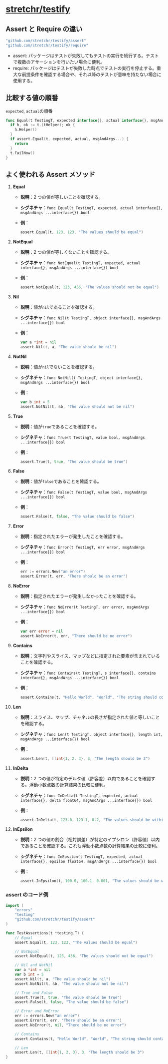 # [stretchr/testify](https://github.com/stretchr/testify)

## Assert と Require の違い

```go
"github.com/stretchr/testify/assert"
"github.com/stretchr/testify/require"
```

- assert:
  パッケージはテストが失敗してもテストの実行を続行する。テストで複数のアサーションを行いたい場合に便利。
- require:
  パッケージはテストが失敗した時点でテストの実行を停止する。重大な前提条件を確認する場合や、それ以降のテストが意味を持たない場合に使用する。

## 比較する値の順番

`expected`, `actual`の順番

```go
func Equal(t TestingT, expected interface{}, actual interface{}, msgAndArgs ...interface{}) {
  if h, ok := t.(tHelper); ok {
    h.Helper()
  }
  if assert.Equal(t, expected, actual, msgAndArgs...) {
    return
  }
  t.FailNow()
}
```

## よく使われる Assert メソッド

1. **Equal**

   - **説明**：2 つの値が等しいことを確認する。
   - **シグネチャ**：`func Equal(t TestingT, expected, actual interface{}, msgAndArgs ...interface{}) bool`
   - **例**：

     ```go
     assert.Equal(t, 123, 123, "The values should be equal")
     ```

2. **NotEqual**

   - **説明**：2 つの値が等しくないことを確認する。
   - **シグネチャ**：`func NotEqual(t TestingT, expected, actual interface{}, msgAndArgs ...interface{}) bool`
   - **例**：

     ```go
     assert.NotEqual(t, 123, 456, "The values should not be equal")
     ```

3. **Nil**

   - **説明**：値が`nil`であることを確認する。
   - **シグネチャ**：`func Nil(t TestingT, object interface{}, msgAndArgs ...interface{}) bool`
   - **例**：

     ```go
     var a *int = nil
     assert.Nil(t, a, "The value should be nil")
     ```

4. **NotNil**

   - **説明**：値が`nil`でないことを確認する。
   - **シグネチャ**：`func NotNil(t TestingT, object interface{}, msgAndArgs ...interface{}) bool`
   - **例**：

     ```go
     var b int = 5
     assert.NotNil(t, &b, "The value should not be nil")
     ```

5. **True**

   - **説明**：値が`true`であることを確認する。
   - **シグネチャ**：`func True(t TestingT, value bool, msgAndArgs ...interface{}) bool`
   - **例**：

     ```go
     assert.True(t, true, "The value should be true")
     ```

6. **False**

   - **説明**：値が`false`であることを確認する。
   - **シグネチャ**：`func False(t TestingT, value bool, msgAndArgs ...interface{}) bool`
   - **例**：

     ```go
     assert.False(t, false, "The value should be false")
     ```

7. **Error**

   - **説明**：指定されたエラーが発生したことを確認する。
   - **シグネチャ**：`func Error(t TestingT, err error, msgAndArgs ...interface{}) bool`
   - **例**：

     ```go
     err := errors.New("an error")
     assert.Error(t, err, "There should be an error")
     ```

8. **NoError**

   - **説明**：指定されたエラーが発生しなかったことを確認する。
   - **シグネチャ**：`func NoError(t TestingT, err error, msgAndArgs ...interface{}) bool`
   - **例**：

     ```go
     var err error = nil
     assert.NoError(t, err, "There should be no error")
     ```

9. **Contains**

   - **説明**：文字列やスライス、マップなどに指定された要素が含まれていることを確認する。
   - **シグネチャ**：`func Contains(t TestingT, s interface{}, contains interface{}, msgAndArgs ...interface{}) bool`
   - **例**：

     ```go
     assert.Contains(t, "Hello World", "World", "The string should contain 'World'")
     ```

10. **Len**

    - **説明**：スライス、マップ、チャネルの長さが指定された値と等しいことを確認する。
    - **シグネチャ**：`func Len(t TestingT, object interface{}, length int, msgAndArgs ...interface{}) bool`
    - **例**：

      ```go
      assert.Len(t, []int{1, 2, 3}, 3, "The length should be 3")
      ```

11. **InDelta**

    - **説明**：2 つの値が特定のデルタ値（許容差）以内であることを確認する。浮動小数点数の計算結果の比較に便利。
    - **シグネチャ**：`func InDelta(t TestingT, expected, actual interface{}, delta float64, msgAndArgs ...interface{}) bool`
    - **例**：

      ```go
      assert.InDelta(t, 123.0, 123.1, 0.2, "The values should be within the delta")
      ```

12. **InEpsilon**

    - **説明**：2 つの値の割合（相対誤差）が特定のイプシロン（許容値）以内であることを確認する。これも浮動小数点数の計算結果の比較に便利。
    - **シグネチャ**：`func InEpsilon(t TestingT, expected, actual interface{}, epsilon float64, msgAndArgs ...interface{}) bool`
    - **例**：

      ```go
      assert.InEpsilon(t, 100.0, 100.1, 0.001, "The values should be within the epsilon")
      ```

### assert のコード例

```go
import (
    "errors"
    "testing"
    "github.com/stretchr/testify/assert"
)

func TestAssertions(t *testing.T) {
    // Equal
    assert.Equal(t, 123, 123, "The values should be equal")

    // NotEqual
    assert.NotEqual(t, 123, 456, "The values should not be equal")

    // Nil and NotNil
    var a *int = nil
    var b int = 5
    assert.Nil(t, a, "The value should be nil")
    assert.NotNil(t, &b, "The value should not be nil")

    // True and False
    assert.True(t, true, "The value should be true")
    assert.False(t, false, "The value should be false")

    // Error and NoError
    err := errors.New("an error")
    assert.Error(t, err, "There should be an error")
    assert.NoError(t, nil, "There should be no error")

    // Contains
    assert.Contains(t, "Hello World", "World", "The string should contain 'World'")

    // Len
    assert.Len(t, []int{1, 2, 3}, 3, "The length should be 3")
}
```
